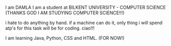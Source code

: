 I am DAMLA I am a student at BILKENT UNIVERSITY - COMPUTER SCIENCE 
(THANKS GOD I AM STUDYING COMPUTER SCIENCE!!!)

i hate to do anything by hand. if a machine can do it, only thing i will spend atp's for this task will be for coding.
ciao!!!

I am learning Java, Python, CSS and HTML. (FOR NOW!) 


